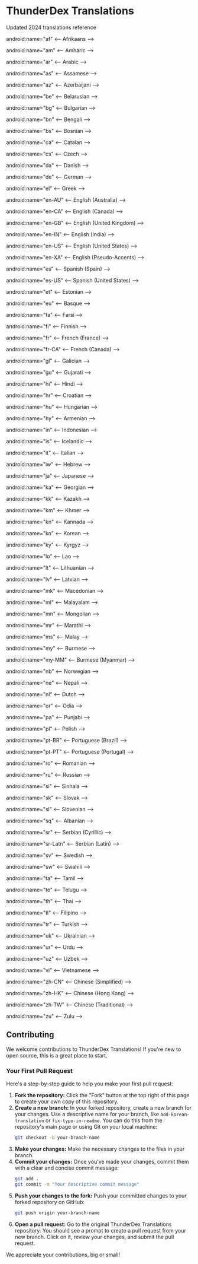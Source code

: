 # ThunderDex Translations

Updated 2024 translations reference

android:name="af" <-- Afrikaans -->

android:name="am" <-- Amharic -->

android:name="ar" <-- Arabic -->

android:name="as" <-- Assamese -->

android:name="az" <-- Azerbaijani -->

android:name="be" <-- Belarusian -->

android:name="bg" <-- Bulgarian -->

android:name="bn" <-- Bengali -->

android:name="bs" <-- Bosnian -->

android:name="ca" <-- Catalan -->

android:name="cs" <-- Czech -->

android:name="da" <-- Danish -->

android:name="de" <-- German -->

android:name="el" <-- Greek -->

android:name="en-AU" <-- English (Australia) -->

android:name="en-CA" <-- English (Canada) -->

android:name="en-GB" <-- English (United Kingdom) -->

android:name="en-IN" <-- English (India) -->

android:name="en-US" <-- English (United States) -->

android:name="en-XA" <-- English (Pseudo-Accents) -->

android:name="es" <-- Spanish (Spain) -->

android:name="es-US" <-- Spanish (United States) -->

android:name="et" <-- Estonian -->

android:name="eu" <-- Basque -->

android:name="fa" <-- Farsi -->

android:name="fi" <-- Finnish -->

android:name="fr" <-- French (France) -->

android:name="fr-CA" <-- French (Canada) -->

android:name="gl" <-- Galician -->

android:name="gu" <-- Gujarati -->

android:name="hi" <-- Hindi -->

android:name="hr" <-- Croatian -->

android:name="hu" <-- Hungarian -->

android:name="hy" <-- Armenian -->

android:name="in" <-- Indonesian -->

android:name="is" <-- Icelandic -->

android:name="it" <-- Italian -->

android:name="iw" <-- Hebrew -->

android:name="ja" <-- Japanese -->

android:name="ka" <-- Georgian -->

android:name="kk" <-- Kazakh -->

android:name="km" <-- Khmer -->

android:name="kn" <-- Kannada -->

android:name="ko" <-- Korean -->

android:name="ky" <-- Kyrgyz -->

android:name="lo" <-- Lao -->

android:name="lt" <-- Lithuanian -->

android:name="lv" <-- Latvian -->

android:name="mk" <-- Macedonian -->

android:name="ml" <-- Malayalam -->

android:name="mn" <-- Mongolian -->

android:name="mr" <-- Marathi -->

android:name="ms" <-- Malay -->

android:name="my" <-- Burmese -->

android:name="my-MM" <-- Burmese (Myanmar) -->

android:name="nb" <-- Norwegian -->

android:name="ne" <-- Nepali -->

android:name="nl" <-- Dutch -->

android:name="or" <-- Odia -->

android:name="pa" <-- Punjabi -->

android:name="pl" <-- Polish -->

android:name="pt-BR" <-- Portuguese (Brazil) -->

android:name="pt-PT" <-- Portuguese (Portugal) -->

android:name="ro" <-- Romanian -->

android:name="ru" <-- Russian -->

android:name="si" <-- Sinhala -->

android:name="sk" <-- Slovak -->

android:name="sl" <-- Slovenian -->

android:name="sq" <-- Albanian -->

android:name="sr" <-- Serbian (Cyrillic) -->

android:name="sr-Latn" <-- Serbian (Latin) -->

android:name="sv" <-- Swedish -->

android:name="sw" <-- Swahili -->

android:name="ta" <-- Tamil -->

android:name="te" <-- Telugu -->

android:name="th" <-- Thai -->

android:name="tl" <-- Filipino -->

android:name="tr" <-- Turkish -->

android:name="uk" <-- Ukrainian -->

android:name="ur" <-- Urdu -->

android:name="uz" <-- Uzbek -->

android:name="vi" <-- Vietnamese -->

android:name="zh-CN" <-- Chinese (Simplified) -->

android:name="zh-HK" <-- Chinese (Hong Kong) -->

android:name="zh-TW" <-- Chinese (Traditional) -->

android:name="zu" <-- Zulu -->

## Contributing

We welcome contributions to ThunderDex Translations! If you're new to open source, this is a great place to start.

### Your First Pull Request

Here's a step-by-step guide to help you make your first pull request:

1.  **Fork the repository:** Click the "Fork" button at the top right of this page to create your own copy of this repository.
2.  **Create a new branch:** In your forked repository, create a new branch for your changes. Use a descriptive name for your branch, like `add-korean-translation` or `fix-typo-in-readme`. You can do this from the repository's main page or using Git on your local machine:
    ```bash
    git checkout -b your-branch-name
    ```
3.  **Make your changes:** Make the necessary changes to the files in your branch.
4.  **Commit your changes:** Once you've made your changes, commit them with a clear and concise commit message:
    ```bash
    git add .
    git commit -m "Your descriptive commit message"
    ```
5.  **Push your changes to the fork:** Push your committed changes to your forked repository on GitHub:
    ```bash
    git push origin your-branch-name
    ```
6.  **Open a pull request:** Go to the original ThunderDex Translations repository. You should see a prompt to create a pull request from your new branch. Click on it, review your changes, and submit the pull request.

We appreciate your contributions, big or small!